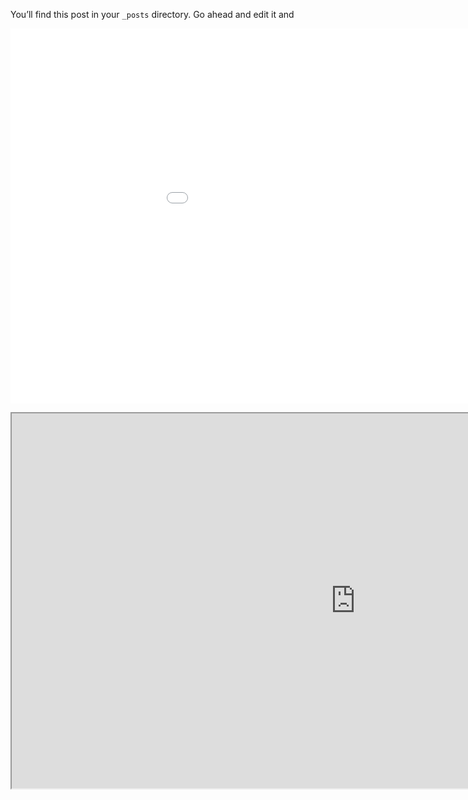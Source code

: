 <!-- ---
layout: post
title:  "Welcome to Jekyll!"
date:   2023-03-21 12:07:31 +0100
categories: jekyll update
--- -->
You’ll find this post in your `_posts` directory. Go ahead and edit it and 
<!-- ![alt text](https://raw.githubusercontent.com/ToreVang/ToreVang.github.io/main/assets/images/Polarplot.png) -->

<!-- <embed 
       type="text/html" 
       src="./custom_filename.html"
       width="1300"
       height="800"
       >
</embed> -->
<!-- <embed
       type="text/html" 
       src="https://raw.githubusercontent.com/ToreVang/ToreVang.github.io/main/assets/images/periodic.html"
       width="1100"
       height="600"
       >
</embed> -->
<embed
       type="text/html" 
       src="file:///home/tore/Documents/Socialdata/ToreVang.github.io/public/periodic.html"
       width="1100"
       height="600"
       >
</embed>

<iframe src="https://github.com/ToreVang/ToreVang.github.io/blob/main/public/periodic.html" width="1100" height="600"></iframe>
